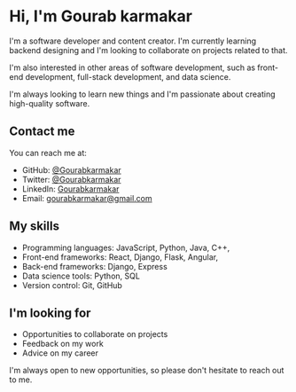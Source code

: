# Hi, I'm Gourab karmakar

I'm a software developer and content creator. I'm currently learning backend designing and I'm looking to collaborate on projects related to that.

I'm also interested in other areas of software development, such as front-end development, full-stack development, and data science.

I'm always looking to learn new things and I'm passionate about creating high-quality software.

## Contact me

You can reach me at:

* GitHub: [@Gourabkarmakar](https://github.com/Gourabkarmakar)
* Twitter: [@Gourabkarmakar](https://twitter.com/Gourabkarmakar)
* LinkedIn: [Gourabkarmakar](https://www.linkedin.com/in/gourab-karmakar-8128a019a/)
* Email: [gourabkarmakar@gmail.com](mailto:gourabkarmakar297@gmail.com)

## My skills

* Programming languages: JavaScript, Python, Java, C++,
* Front-end frameworks: React, Django, Flask, Angular, 
* Back-end frameworks: Django, Express
* Data science tools: Python, SQL
* Version control: Git, GitHub

<!---

## My projects

* [My personal website](https://www.gourabkarmakar.com/)
* [A web application that helps users track their expenses](https://github.com/Gourabkarmakar/expense-tracker)
* [A machine learning model that predicts the price of houses](https://github.com/Gourabkarmakar/house-price-prediction)

-->
## I'm looking for

* Opportunities to collaborate on projects
* Feedback on my work
* Advice on my career

I'm always open to new opportunities, so please don't hesitate to reach out to me.

<!---
Gourabkarmakar/Gourabkarmakar is a ✨ special ✨ repository because its `README.md` (this file) appears on your GitHub profile.
You can click the Preview link to take a look at your changes.
--->
